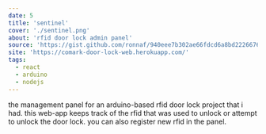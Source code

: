 ```yaml
---
date: 5
title: 'sentinel'
cover: './sentinel.png'
about: 'rfid door lock admin panel'
source: 'https://gist.github.com/ronnaf/940eee7b302ae66fdcd6a8bd2226676b'
site: 'https://comark-door-lock-web.herokuapp.com/'
tags:
  - react
  - arduino
  - nodejs
---
```


the management panel for an arduino-based rfid door lock project that i had. this web-app keeps track of the rfid that was used to unlock or attempt to unlock the door lock. you can also register new rfid in the panel.
